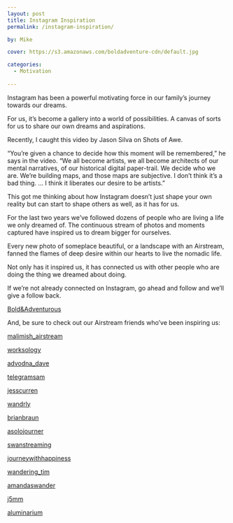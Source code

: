 ```yaml
---
layout: post
title: Instagram Inspiration
permalink: /instagram-inspiration/

by: Mike

cover: https://s3.amazonaws.com/boldadventure-cdn/default.jpg

categories:
  - Motivation
  
---
```

Instagram has been a powerful motivating force in our family&#8217;s journey towards our dreams.

For us, it&#8217;s become a gallery into a world of possibilities. A canvas of sorts for us to share our own dreams and aspirations.

Recently, I caught this video by Jason Silva on Shots of Awe.

<div class="jetpack-video-wrapper">
  <span class='embed-youtube' style='text-align:center; display: block;'></span>
</div>

<!--more-->

&#8220;You&#8217;re given a chance to decide how this moment will be remembered,&#8221; he says in the video. &#8220;We all become artists, we all become architects of our mental narratives, of our historical digital paper-trail. We decide who we are. We&#8217;re building maps, and those maps are subjective. I don&#8217;t think it&#8217;s a bad thing. &#8230; I think it liberates our desire to be artists.&#8221;

This got me thinking about how Instagram doesn&#8217;t just shape your own reality but can start to shape others as well, as it has for us.

For the last two years we&#8217;ve followed dozens of people who are living a life we only dreamed of. The continuous stream of photos and moments captured have inspired us to dream bigger for ourselves.

Every new photo of someplace beautiful, or a landscape with an Airstream, fanned the flames of deep desire within our hearts to live the nomadic life.

Not only has it inspired us, it has connected us with other people who are doing the thing we dreamed about doing.

If we&#8217;re not already connected on Instagram, go ahead and follow and we&#8217;ll give a follow back.

[Bold&Adventurous][1]

And, be sure to check out our Airstream friends who&#8217;ve been inspiring us:

[malimish_airstream][2]

[worksology][3]

[advodna_dave][4]

[telegramsam][5]

[jesscurren][6]

[wandrly][7]

[brianbraun][8]

[asolojourner][9]

[swanstreaming][10]

[journeywithhappiness][11]

[wandering_tim][12]

[amandaswander][13]

[j5mm][14]

[aluminarium][15]

 [1]: http://instagram.com/boldadventure
 [2]: http://instagram.com/malimish_airstream
 [3]: http://instagram.com/worksology
 [4]: http://instagram.com/advodna_dave/
 [5]: http://instagram.com/telegramsam
 [6]: http://instagram.com/jesscurren
 [7]: http://instagram.com/wandrly
 [8]: http://instagram.com/brianbraun
 [9]: http://instagram.com/asolojourner
 [10]: http://instagram.com/swanstreaming
 [11]: http://instagram.com/journeywithhappiness/
 [12]: http://instagram.com/wandering_tim
 [13]: http://instagram.com/amandaswander
 [14]: http://instagram.com/j5mm
 [15]: http://instagram.com/aluminarium